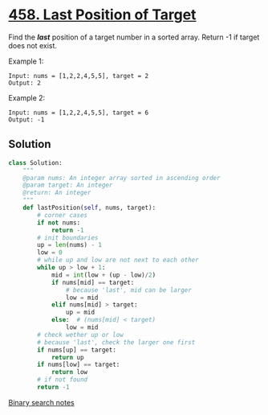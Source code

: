 # [458. Last Position of Target](https://www.lintcode.com/problem/last-position-of-target/description)
Find the ***last*** position of a target number in a sorted array. Return -1 if target does not exist.

Example 1:
```
Input: nums = [1,2,2,4,5,5], target = 2
Output: 2
```
Example 2:
```
Input: nums = [1,2,2,4,5,5], target = 6
Output: -1
```

## Solution
```python
class Solution:
    """
    @param nums: An integer array sorted in ascending order
    @param target: An integer
    @return: An integer
    """
    def lastPosition(self, nums, target):
        # corner cases
        if not nums:
            return -1
        # init boundaries
        up = len(nums) - 1 
        low = 0
        # while up and low are not next to each other
        while up > low + 1:
            mid = int(low + (up - low)/2)
            if nums[mid] == target:
                # because 'last', mid can be larger
                low = mid
            elif nums[mid] > target:
                up = mid
            else:  # (nums[mid] < target)
                low = mid
        # check wether up or low
        # because 'last', check the larger one first
        if nums[up] == target:
            return up
        if nums[low] == target:
            return low
        # if not found
        return -1
```
[Binary search notes](readme.md#Binary-search)